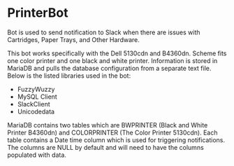 # PrinterBot
Bot is used to send notification to Slack when there are issues with Cartridges, Paper Trays, and Other Hardware.

This bot works specifically with the Dell 5130cdn and B4360dn. Scheme fits one color printer and one black and white printer. Information is stored in MariaDB and pulls the database configuration from a separate text file. Below is the listed libraries used in the bot:
- FuzzyWuzzy
- MySQL Client
- SlackClient
- Unicodedata

MariaDB contains two tables which are BWPRINTER (Black and White Printer B4360dn) and COLORPRINTER (The Color Printer 5130cdn). Each table contains a Date time column which is used for triggering notifications. The columns are NULL by default and will need to have the columns populated with data.
